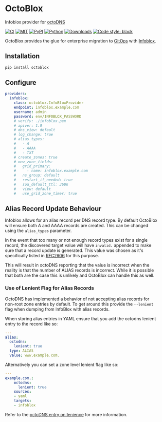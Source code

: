 # OctoBlox

Infoblox provider for [octoDNS](https://github.com/github/octodns)

[![CI](https://github.com/asyncon/octoblox/actions/workflows/ci.yml/badge.svg)](https://github.com/asyncon/octoblox/actions/workflows/ci.yml)
[![MIT](https://img.shields.io/pypi/l/octoblox.svg)](https://github.com/asyncon/octoblox/blob/master/LICENSE)
[![PyPI](https://img.shields.io/pypi/v/octoblox.svg)](https://pypi.org/project/octoblox/)
[![Python](https://img.shields.io/pypi/pyversions/octoblox.svg)](https://pypi.org/project/octoblox/)
[![Downloads](https://pepy.tech/badge/octoblox)](https://pepy.tech/project/octoblox)
[![Code style: black](https://img.shields.io/badge/code%20style-black-000000.svg)](https://github.com/psf/black)

OctoBlox provides the glue for enterprise migration to
[GitOps](https://www.gitops.tech/) with [Infoblox](https://www.infoblox.com/).

## Installation

```sh
pip install octoblox
```

## Configure

```yaml
providers:
  infoblox:
    class: octoblox.InfoBloxProvider
    endpoint: infoblox.example.com
    username: admin
    password: env/INFOBLOX_PASSWORD
    # verify: ./infoblox.pem
    # apiver: 1.0
    # dns_view: default
    # log_change: true
    # alias_types:
    #   - A
    #   - AAAA
    #   - TXT
    # create_zones: true
    # new_zone_fields:
    #   grid_primary:
    #     - name: infoblox.example.com
    #   ns_group: default
    #   restart_if_needed: true
    #   soa_default_ttl: 3600
    #   view: default
    #   use_grid_zone_timer: true
```

## Alias Record Update Behaviour

Infoblox allows for an alias record per DNS record type.
By default OctoBlox will ensure both A and AAAA records are created.
This can be changed using the `alias_types` parameter.

In the event that too many or not enough record types exist for a single record,
the discovered target value will have `invalid.` appended to make sure that
a record update is generated. This value was chosen as it's specifically listed
in [RFC2606](https://tools.ietf.org/html/rfc2606#section-2) for this purpose.

This will result in octoDNS reporting that the value is incorrect when the
reality is that the number of ALIAS records is incorrect. While it is possible
that both are the case this is unlikely and OctoBlox can handle this as well.

### Use of Lenient Flag for Alias Records

OctoDNS has implemented a behavior of not accepting alias records for non-root
zone entries by default. To get around this provide the `--lenient` flag when
dumping from InfoBlox with alias records.

When storing alias entries in YAML ensure that you add the octodns lenient
entry to the record like so:

```yaml
---
alias:
  octodns:
    lenient: true
  type: ALIAS
  value: www.example.com.
```

Alternatively you can set a zone level lenient flag like so:

```yaml
---
example.com.:
    octodns:
      lenient: true
    sources:
    - yaml
    targets:
    - infoblox
```

Refer to the [octoDNS entry on lenience][lenience] for more information.

[lenience]: https://github.com/octodns/octodns/blob/master/docs/records.md#lenience
